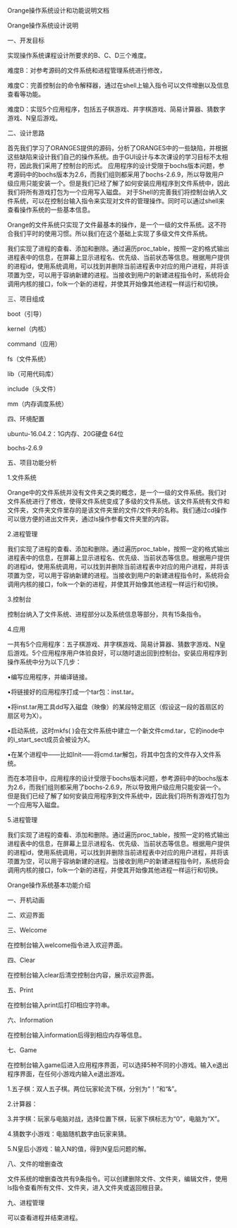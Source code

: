 Orange操作系统设计和功能说明文档

Orange操作系统设计说明




一、开发目标

实现操作系统课程设计所要求的B、C、D三个难度。

难度B：对参考源码的文件系统和进程管理系统进行修改，

难度C：完善控制台的命令解释器，通过在shell上输入指令可以文件增删以及信息查看等功能。

难度D：实现5个应用程序，包括五子棋游戏、井字棋游戏、简易计算器、猜数字游戏、N皇后游戏。


二、设计思路

首先我们学习了ORANGES提供的源码，分析了ORANGES中的一些缺陷，并根据这些缺陷来设计我们自己的操作系统。由于GUI设计与本次课设的学习目标不太相符，因此我们采用了控制台的形式。
应用程序的设计受限于bochs版本问题，参考源码中的bochs版本为2.6，而我们组则都采用了bochs-2.6.9，所以导致用户级应用只能安装一个。但是我们已经了解了如何安装应用程序到文件系统中，因此我们将所有游戏打包为一个应用写入磁盘。
对于Shell的完善我们将控制台纳入文件系统，可以在控制台输入指令来实现对文件的管理操作。同时可以通过shell来查看操作系统的一些基本信息。

Orange的文件系统只实现了文件最基本的操作，是一个一级的文件系统。这不符合我们平时的使用习惯。所以我们在这个基础上实现了多级文件文件系统。

我们实现了进程的查看、添加和删除。通过遍历proc_table，按照一定的格式输出进程表中的信息，在屏幕上显示进程名、优先级、当前状态等信息。根据用户提供的进程id，使用系统调用，可以找到并删除当前进程表中对应的用户进程，并将该项置为空，可以用于容纳新建的进程。当接收到用户的新建进程指令时，系统将会调用内核的接口，folk一个新的进程，并使其开始像其他进程一样运行和切换。


三、项目组成

 boot（引导） 
 
 kernel（内核） 
 
 command（应用）
 
 fs（文件系统） 
 
 lib（可用代码库） 
 
 include（头文件） 
 
 mm（内存调度系统）



四、环境配置

ubuntu-16.04.2：1G内存、20G硬盘 64位

bochs-2.6.9


五、项目功能分析

1.文件系统

Orange中的文件系统并没有文件夹之类的概念，是一个一级的文件系统。我们对文件系统进行了修改，使得文件系统变成了多级的文件系统。该文件系统有文件和文件夹，文件夹文件里存的是该文件夹里的文件/文件夹的名称。我们通过cd操作可以很方便的进出文件夹，通过ls操作参看文件夹里的内容。

2.进程管理

我们实现了进程的查看、添加和删除。通过遍历proc_table，按照一定的格式输出进程表中的信息，在屏幕上显示进程名、优先级、当前状态等信息。根据用户提供的进程id，使用系统调用，可以找到并删除当前进程表中对应的用户进程，并将该项置为空，可以用于容纳新建的进程。当接收到用户的新建进程指令时，系统将会调用内核的接口，folk一个新的进程，并使其开始像其他进程一样运行和切换。

3.控制台

控制台纳入了文件系统、进程部分以及系统信息等部分，共有15条指令。

4.应用

一共有5个应用程序：五子棋游戏、井字棋游戏、简易计算器、猜数字游戏、N皇后游戏。5个应用程序用户体验良好，可以随时退出回到控制台。安装应用程序到操作系统中分为以下几步：

•编写应用程序，并编译链接。

•将链接好的应用程序打成一个tar包：inst.tar。

•将inst.tar用工具dd写入磁盘（映像）的某段特定扇区（假设这一段的首扇区的扇区号为X）。

•启动系统，这时mkfs( )会在文件系统中建立一个新文件cmd.tar，它的inode中的i_start_sect成员会被设为X。

•在某个进程中——比如Init——将cmd.tar解包，将其中包含的文件存入文件系统。

而在本项目中，应用程序的设计受限于bochs版本问题，参考源码中的bochs版本为2.6，而我们组则都采用了bochs-2.6.9，所以导致用户级应用只能安装一个。但是我们已经了解了如何安装应用程序到文件系统中，因此我们将所有游戏打包为一个应用写入磁盘。

5.进程管理

我们实现了进程的查看、添加和删除。通过遍历proc_table，按照一定的格式输出进程表中的信息，在屏幕上显示进程名、优先级、当前状态等信息。根据用户提供的进程id，使用系统调用，可以找到并删除当前进程表中对应的用户进程，并将该项置为空，可以用于容纳新建的进程。当接收到用户的新建进程指令时，系统将会调用内核的接口，folk一个新的进程，并使其开始像其他进程一样运行和切换。



Orange操作系统基本功能介绍

一、开机动画


二、欢迎界面

三、Welcome

在控制台输入welcome指令进入欢迎界面。


四、Clear

在控制台输入clear后清空控制台内容，展示欢迎界面。

五、Print

在控制台输入print后打印相应字符串。


六、Information

在控制台输入information后得到相应内存等信息。


七、Game

在控制台输入game后进入应用程序界面，可以选择5种不同的小游戏。输入e退出程序界面，在任何小游戏内输入e退出游戏。


1.五子棋：双人五子棋。两位玩家轮流下棋，分别为“！”和“&”。


2.计算器：


3.井字棋：玩家与电脑对战，选择位置下棋，玩家下棋标志为“0”，电脑为“X”。


4.猜数字小游戏：电脑随机数字由玩家来猜。


5.N皇后小游戏：输入N的值，得到N皇后问题的解。


八、文件的增删查改

文件系统的增删查改共有9条指令。可以创建删除文件、文件夹，编辑文件，使用ls指令查看所有文件、文件夹，进入文件夹或返回根目录。





九、进程管理

可以查看进程并结束进程。
